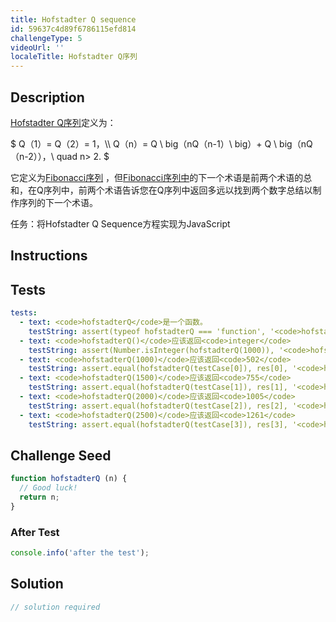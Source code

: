 ```yaml
---
title: Hofstadter Q sequence
id: 59637c4d89f6786115efd814
challengeType: 5
videoUrl: ''
localeTitle: Hofstadter Q序列
---
```


## Description
<section id="description"><p> <a href="https://en.wikipedia.org/wiki/Hofstadter_sequence#Hofstadter_Q_sequence" title="wp：Hofstadter_sequence＃Hofstadter_Q_sequence">Hofstadter Q序列</a>定义为： </p><p> $ Q（1）= Q（2）= 1，\\ Q（n）= Q \ big（nQ（n-1）\ big）+ Q \ big（nQ（n-2）），\ quad n&gt; 2. $ </p><p>它定义为<a href="http://rosettacode.org/wiki/Fibonacci sequence" title="斐波那契序列">Fibonacci序列</a> ，但<a href="http://rosettacode.org/wiki/Fibonacci sequence" title="斐波那契序列">Fibonacci序列中</a>的下一个术语是前两个术语的总和，在Q序列中，前两个术语告诉您在Q序列中返回多远以找到两个数字总结以制作序列的下一个术语。 </p>任务：将Hofstadter Q Sequence方程实现为JavaScript </section>

## Instructions
<section id="instructions">
</section>

## Tests
<section id='tests'>

```yml
tests:
  - text: <code>hofstadterQ</code>是一个函数。
    testString: assert(typeof hofstadterQ === 'function', '<code>hofstadterQ</code> is a function.');
  - text: <code>hofstadterQ()</code>应该返回<code>integer</code>
    testString: assert(Number.isInteger(hofstadterQ(1000)), '<code>hofstadterQ()</code> should return <code>integer</code>');
  - text: <code>hofstadterQ(1000)</code>应该返回<code>502</code>
    testString: assert.equal(hofstadterQ(testCase[0]), res[0], '<code>hofstadterQ(1000)</code> should return <code>502</code>');
  - text: <code>hofstadterQ(1500)</code>应该返回<code>755</code>
    testString: assert.equal(hofstadterQ(testCase[1]), res[1], '<code>hofstadterQ(1500)</code> should return <code>755</code>');
  - text: <code>hofstadterQ(2000)</code>应该返回<code>1005</code>
    testString: assert.equal(hofstadterQ(testCase[2]), res[2], '<code>hofstadterQ(2000)</code> should return <code>1005</code>');
  - text: <code>hofstadterQ(2500)</code>应该返回<code>1261</code>
    testString: assert.equal(hofstadterQ(testCase[3]), res[3], '<code>hofstadterQ(2500)</code> should return <code>1261</code>');

```

</section>

## Challenge Seed
<section id='challengeSeed'>

<div id='js-seed'>

```js
function hofstadterQ (n) {
  // Good luck!
  return n;
}

```

</div>


### After Test
<div id='js-teardown'>

```js
console.info('after the test');
```

</div>

</section>

## Solution
<section id='solution'>

```js
// solution required
```
</section>
